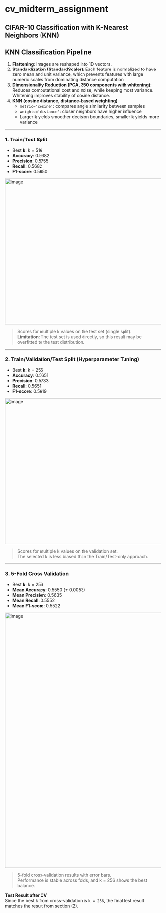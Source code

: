 # cv_midterm_assignment

## CIFAR-10 Classification with K-Nearest Neighbors (KNN)


## KNN Classification Pipeline
1. **Flattening**: Images are reshaped into 1D vectors.
2. **Standardization (StandardScaler)**: Each feature is normalized to have zero mean and unit variance, which prevents features with large numeric scales from dominating distance computation.
3. **Dimensionality Reduction (PCA, 350 components with whitening)**: Reduces computational cost and noise, while keeping most variance. Whitening improves stability of cosine distance.
4. **KNN (cosine distance, distance-based weighting)**  
   - `metric='cosine'`: compares angle similarity between samples  
   - `weights='distance'`: closer neighbors have higher influence  
   - Larger **k** yields smoother decision boundaries, smaller **k** yields more variance

---

### 1. Train/Test Split
- Best **k**: k = 516
- **Accuracy**: 0.5682
- **Precision**: 0.5755
- **Recall**: 0.5682
- **F1-score**: 0.5650

<img width="700" height="470" alt="image" src="https://github.com/user-attachments/assets/61bb8261-38af-4100-9721-d310d025148a" />

> Scores for multiple k values on the test set (single split).  
> **Limitation**: The test set is used directly, so this result may be overfitted to the test distribution.

---

### 2. Train/Validation/Test Split (Hyperparameter Tuning)
- Best **k**: k = 256
- **Accuracy**: 0.5651
- **Precision**: 0.5733
- **Recall**: 0.5651
- **F1-score**: 0.5619

<img width="700" height="470" alt="image" src="https://github.com/user-attachments/assets/3db0be6b-8696-4254-8b82-3b7244377e6d" />

> Scores for multiple k values on the validation set.  
> The selected k is less biased than the Train/Test-only approach.

---

### 3. 5-Fold Cross Validation
- Best **k**: k = 256
- **Mean Accuracy**: 0.5550 (± 0.0053)
- **Mean Precision**: 0.5635
- **Mean Recall**: 0.5552
- **Mean F1-score**: 0.5522

<img width="1189" height="823" alt="image" src="https://github.com/user-attachments/assets/48a70fad-da1f-4ad3-8063-79b146e4c110" />

> 5-fold cross-validation results with error bars.  
> Performance is stable across folds, and k = 256 shows the best balance.

**Test Result after CV**  
Since the best k from cross-validation is `k = 256`, the final test result matches the result from section (2).
